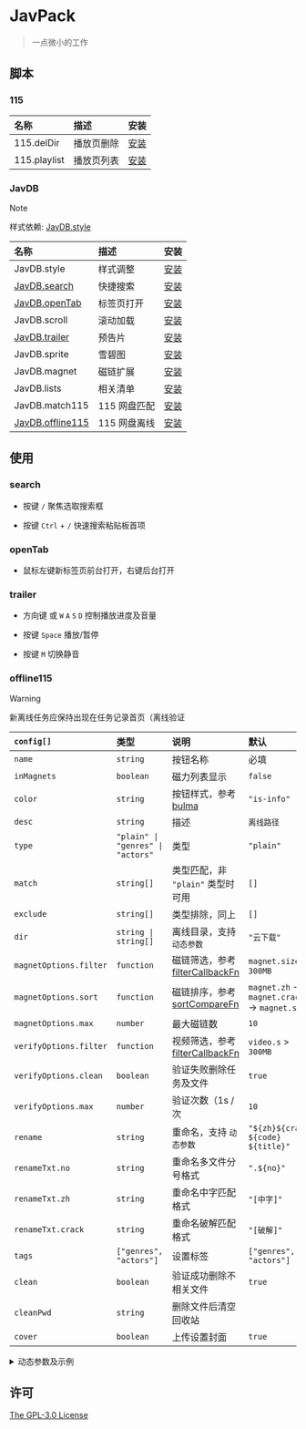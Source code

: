 # JavPack

> 一点微小的工作

## 脚本

### 115

| 名称         | 描述       | 安装                                                                           |
| :----------- | :--------- | :----------------------------------------------------------------------------- |
| 115.delDir   | 播放页删除 | [安装](https://github.com/bolin-dev/JavPack/raw/main/115/115.delDir.user.js)   |
| 115.playlist | 播放页列表 | [安装](https://github.com/bolin-dev/JavPack/raw/main/115/115.playlist.user.js) |

### JavDB

> [!NOTE]
> 样式依赖: [JavDB.style](https://github.com/bolin-dev/JavPack/raw/main/javdb/JavDB.style.user.js)

| 名称                            | 描述         | 安装                                                                                 |
| :------------------------------ | :----------- | :----------------------------------------------------------------------------------- |
| JavDB.style                     | 样式调整     | [安装](https://github.com/bolin-dev/JavPack/raw/main/javdb/JavDB.style.user.js)      |
| [JavDB.search](#search)         | 快捷搜索     | [安装](https://github.com/bolin-dev/JavPack/raw/main/javdb/JavDB.search.user.js)     |
| [JavDB.openTab](#opentab)       | 标签页打开   | [安装](https://github.com/bolin-dev/JavPack/raw/main/javdb/JavDB.openTab.user.js)    |
| JavDB.scroll                    | 滚动加载     | [安装](https://github.com/bolin-dev/JavPack/raw/main/javdb/JavDB.scroll.user.js)     |
| [JavDB.trailer](#trailer)       | 预告片       | [安装](https://github.com/bolin-dev/JavPack/raw/main/javdb/JavDB.trailer.user.js)    |
| JavDB.sprite                    | 雪碧图       | [安装](https://github.com/bolin-dev/JavPack/raw/main/javdb/JavDB.sprite.user.js)     |
| JavDB.magnet                    | 磁链扩展     | [安装](https://github.com/bolin-dev/JavPack/raw/main/javdb/JavDB.magnet.user.js)     |
| JavDB.lists                     | 相关清单     | [安装](https://github.com/bolin-dev/JavPack/raw/main/javdb/JavDB.lists.user.js)      |
| JavDB.match115                  | 115 网盘匹配 | [安装](https://github.com/bolin-dev/JavPack/raw/main/javdb/JavDB.match115.user.js)   |
| [JavDB.offline115](#offline115) | 115 网盘离线 | [安装](https://github.com/bolin-dev/JavPack/raw/main/javdb/JavDB.offline115.user.js) |

## 使用

### search

- 按键 `/` 聚焦选取搜索框

- 按键 `Ctrl` + `/` 快速搜索粘贴板首项

### openTab

- 鼠标左键新标签页前台打开，右键后台打开

### trailer

- 方向键 或 `W` `A` `S` `D` 控制播放进度及音量

- 按键 `Space` 播放/暂停

- 按键 `M` 切换静音

### offline115

> [!WARNING]
> 新离线任务应保持出现在任务记录首页（离线验证

| `config[]`             | 类型                              | 说明                                                                                                                                        | 默认                                         |
| :--------------------- | :-------------------------------- | :------------------------------------------------------------------------------------------------------------------------------------------ | :------------------------------------------- |
| `name`                 | `string`                          | 按钮名称                                                                                                                                    | 必填                                         |
| `inMagnets`            | `boolean`                         | 磁力列表显示                                                                                                                                | `false`                                      |
| `color`                | `string`                          | 按钮样式，参考 [bulma](https://bulma.io/documentation/elements/button/#colors)                                                              | `"is-info"`                                  |
| `desc`                 | `string`                          | 描述                                                                                                                                        | `离线路径`                                   |
| `type`                 | `"plain" \| "genres" \| "actors"` | 类型                                                                                                                                        | `"plain"`                                    |
| `match`                | `string[]`                        | 类型匹配，非 `"plain"` 类型时可用                                                                                                           | `[]`                                         |
| `exclude`              | `string[]`                        | 类型排除，同上                                                                                                                              | `[]`                                         |
| `dir`                  | `string \| string[]`              | 离线目录，支持 `动态参数`                                                                                                                   | `"云下载"`                                   |
| `magnetOptions.filter` | `function`                        | 磁链筛选，参考 [filterCallbackFn](https://developer.mozilla.org/zh-CN/docs/Web/JavaScript/Reference/Global_Objects/Array/filter#callbackfn) | `magnet.size` > `300MB`                      |
| `magnetOptions.sort`   | `function`                        | 磁链排序，参考 [sortCompareFn](https://developer.mozilla.org/zh-CN/docs/Web/JavaScript/Reference/Global_Objects/Array/toSorted#comparefn)   | `magnet.zh` → `magnet.crack` → `magnet.size` |
| `magnetOptions.max`    | `number`                          | 最大磁链数                                                                                                                                  | `10`                                         |
| `verifyOptions.filter` | `function`                        | 视频筛选，参考 [filterCallbackFn](https://developer.mozilla.org/zh-CN/docs/Web/JavaScript/Reference/Global_Objects/Array/filter#callbackfn) | `video.s` > `300MB`                          |
| `verifyOptions.clean`  | `boolean`                         | 验证失败删除任务及文件                                                                                                                      | `true`                                       |
| `verifyOptions.max`    | `number`                          | 验证次数（1s / 次                                                                                                                           | `10`                                         |
| `rename`               | `string`                          | 重命名，支持 `动态参数`                                                                                                                     | `"${zh}${crack} ${code} ${title}"`           |
| `renameTxt.no`         | `string`                          | 重命名多文件分号格式                                                                                                                        | `".${no}"`                                   |
| `renameTxt.zh`         | `string`                          | 重命名中字匹配格式                                                                                                                          | `"[中字]"`                                   |
| `renameTxt.crack`      | `string`                          | 重命名破解匹配格式                                                                                                                          | `"[破解]"`                                   |
| `tags`                 | `["genres", "actors"]`            | 设置标签                                                                                                                                    | `["genres", "actors"]`                       |
| `clean`                | `boolean`                         | 验证成功删除不相关文件                                                                                                                      | `true`                                       |
| `cleanPwd`             | `string`                          | 删除文件后清空回收站                                                                                                                        |                                              |
| `cover`                | `boolean`                         | 上传设置封面                                                                                                                                | `true`                                       |

<details><summary>动态参数及示例</summary>

```JavaScript
// code        番号
// prefix      前缀
// title       标题
// date        日期
// year        年
// month       月
// day         日
// director    导演
// maker       片商
// publisher   发行
// series      系列
// genres      类别
// actors      演员
// list        清单

// genre       genres[]，仅 type = "genres" 时可用
// actor       actors[]，仅 type = "actors" 时可用

// zh          字幕资源，仅 rename 内可用
// crack       破解资源，仅 rename 内可用

// config 自定义配置示例:
const config = [
  {
    name: "云下载",
  },
  {
    name: "${genre}", // 仅 type = "genres" / "actors" 时支持 genre / actors 动态参数
    color: "is-warning is-medium",
    desc: "可自定义描述",
    type: "genres",
    match: [],
    exclude: ["褲襪"], // "褲襪" 会命中 "xx褲襪xx"，如 "連褲襪"
    magnetOptions: {
      filter: ({ size }) => {
        const magnetSize = parseFloat(size);
        return magnetSize > 300000000 || magnetSize < 1;
      },
      sort: (a, b) => {
        if (a.zh !== b.zh) return a.zh ? -1 : 1;
        if (a.crack !== b.crack) return a.crack ? -1 : 1;
        return parseFloat(b.size) - parseFloat(a.size);
      },
      max: 10,
    },
    dir: ["类别", "${genre}", "${maker}${prefix}"], // 等价: "类别/${genre}/${maker}${prefix}"
    verifyOptions: {
      filter: ({ s }) => s > 314572800,
      clean: true,
      max: 10,
    },
    rename: "${zh}${crack} ${code} ${title}",
    renameTxt: {
      no: "-${no}",
      zh: "[中字]", // 应匹配正则: /中文|中字|字幕|\[[a-z]?hdc[a-z]?\]|[-_\s]+(uc|c|ch|cu|zh)(?![a-z])/i
      crack: "[破解]", // 应匹配正则: /无码|無碼|流出|破解|解密版|uncensored|破[一-鿆]版|[-_\s]+(cu|u|uc)(?![a-z])/i
    },
    tags: ["actors"],
    clean: true,
    cover: false,
  },
];

// magnetOptions.filter, magnetOptions.sort 接收参数示例:
{
  zh: true,
  url: "magnet:?xt=urn:btih:9e84de75a5e7db566aa10ab6014d076041ff2f95",
  meta: "4.54GB, 1個文件",
  name: "EBWH-021-C.torrent",
  size: "4540000000",
  crack: false,
}
```

</details>

## 许可

[The GPL-3.0 License](./LICENSE)
